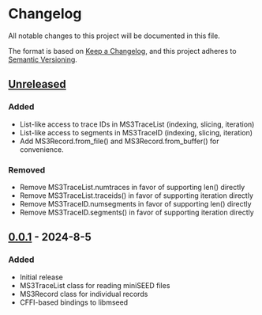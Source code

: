 # Changelog

All notable changes to this project will be documented in this file.

The format is based on [Keep a Changelog](https://keepachangelog.com/en/1.1.0/),
and this project adheres to [Semantic Versioning](https://semver.org/spec/v2.0.0.html).

## [Unreleased]
### Added
- List-like access to trace IDs in MS3TraceList (indexing, slicing, iteration)
- List-like access to segments in MS3TraceID (indexing, slicing, iteration)
- Add MS3Record.from_file() and MS3Record.from_buffer() for convenience.

### Removed
- Remove MS3TraceList.numtraces in favor of supporting len() directly
- Remove MS3TraceList.traceids() in favor of supporting iteration directly
- Remove MS3TraceID.numsegments in favor of supporting len() directly
- Remove MS3TraceID.segments() in favor of supporting iteration directly

## [0.0.1] - 2024-8-5
### Added
- Initial release
- MS3TraceList class for reading miniSEED files
- MS3Record class for individual records
- CFFI-based bindings to libmseed

[Unreleased]: https://github.com/EarthScope/pymseed/compare/v0.0.1...HEAD
[0.0.1]: https://github.com/EarthScope/pymseed/releases/tag/v0.0.1